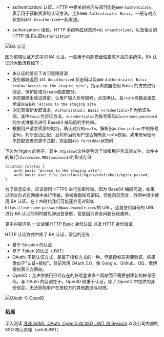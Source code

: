 - authentication: 认证。HTTP 中相关的响应头部可能是`WWW-Authenticate`，表示用于获取资源的认证方法。比如`WWW-Authenticate: Basic`。一般与响应状态码`401 Unauthorized`一起发送。

- authorization: 授权。HTTP 中的响应状态码`401 Unauthorized`，以及相关的 HTTP 请求头部`Authorization`

![BA 认证](http://image.geekaholic.cn/20191025110755.png@0.8)

图为前端认证方式中的 BA 认证，一般用于内部安全性要求不高的系统中。BA 认证的大致流程如下：

- 未认证的情况下访问受限资源
- 服务器端返回 `401 Unauthorized` 状态码以及`WWW-Authenticate: Basic realm="Access to the staging site"`，指示浏览器使用 Basic 的方式进行验证，保护区域为`realm`指定部分。
- 浏览器弹出验证弹窗，让用户输入账号密码，点击确认。且`realm`可能会被显示成`网站名称：Access to the staging site`
- 浏览器重新发起请求，`Authorization: Basic <credentials>`作为验证头部，其中`Basic`为验证方法，`<credentials>`为账号密码以`username:password`的方式拼接且进行 Base64 编码后的字符串。
- 根据用户请求资源的地址，确认对应的`realm`。解析出`Authorization`中的账号密码，判断是否匹配，且判断当前用户是否拥有此`realm`权限。如果账号密码不匹配或者资源不匹配，则返回`403 Forbidden`状态码

下边为 Nginx 的例子，其中`.htpasswd`文件是包含了加密用户凭证的文件，文件中的每行以`username:MD5(password)`的形式存储

```nginx
location /status {
    auth_basic "Access to the staging site";
    auth_basic_user_file /usr/local/nginx/conf/vhost/nginx_passwd;
}
```

为了信息安全，应该使用 HTTPS 进行加密传输。因为 Base64 编码可逆，如果以明文形式在网络中进行传输，会被提取账号密码。但是目前而言，外网中很少使用 BA 认证。在上古时代我们可能还会见过形如`https://username:password@www.example.com/`的 URL，这是使用编码的 URL 进行 BA 认证的同时避免弹出登录框，但是因为安全问题已经废弃。

更多内容详见 [一文读懂 HTTP Basic 身份认证](https://juejin.im/entry/5ac175baf265da239e4e3999) 以及 [HTTP 身份验证](https://developer.mozilla.org/zh-CN/docs/Web/HTTP/Authentication)

HTTP 认证方式中除了 BA 认证，常见的还有：

- 基于 Session 的认证
- 基于 Token 的认证（JWT）
- OAuth: 不是认证方式，是属于授权方式的一种。但是授权前需要验证，结果类似于"认证+授权"。目前常用 OAuth 2.0，像 Google、Github、QQ、微博授权第三方网站。
- OpenID：允许你使用已经存在的账号登录多个网站而不需要创建新的帐号密码。与 OAuth 的区别在于，OpenID 侧重于认证，除了 OpenID 中提供的身份信息，无法获取用户在授权方的其他数据与权限。

![OAuth 与 OpenID](http://image.geekaholic.cn/20191025123224.png@0.8)

### 拓展

深入阅读 [浅谈 SAML, OAuth, OpenID 和 SSO, JWT 和 Session](https://juejin.im/post/5b3eac6df265da0f8815e906) 以及公司内部的 SSO 核心原理（anki#JWT）
